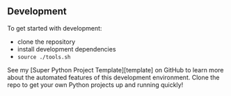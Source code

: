 ## Development

To get started with development:

- clone the repository
- install development dependencies
- `source ./tools.sh`

See my [Super Python Project Template][template] on GitHub to learn more about
the automated features of this development environment. Clone the repo to get
your own Python projects up and running quickly!
